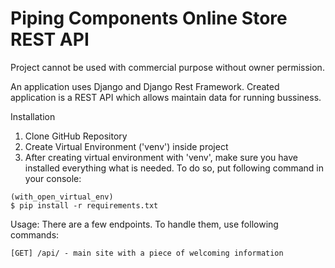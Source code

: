 # Piping Components Online Store REST API

Project cannot be used with commercial purpose without owner permission.

An application uses Django and Django Rest Framework. Created application is a REST API which allows maintain data for running bussiness.

Installation
 1) Clone GitHub Repository
 2) Create Virtual Environment ('venv') inside project
 3) After creating virtual environment with 'venv', make sure you have installed everything what is needed. To do so, put following command in your console:

```
(with_open_virtual_env)
$ pip install -r requirements.txt
```

 
 Usage:
 There are a few endpoints. To handle them, use following commands:
 
    [GET] /api/ - main site with a piece of welcoming information
